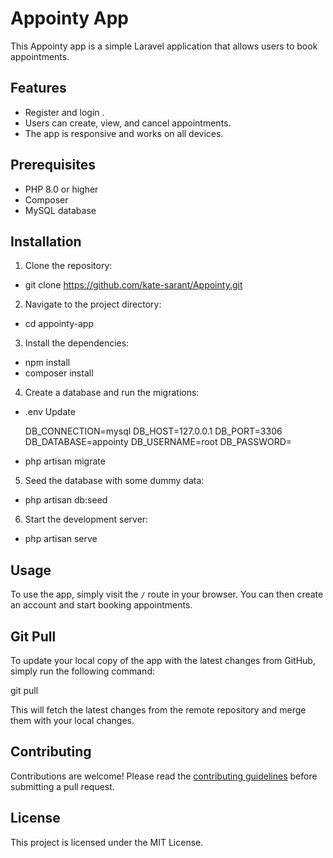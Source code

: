 # Appointy App

This Appointy app is a simple Laravel application that allows users to book appointments.

## Features
- Register and login .
- Users can create, view, and cancel appointments.
- The app is responsive and works on all devices.

## Prerequisites

- PHP 8.0 or higher
- Composer
- MySQL database

## Installation

1. Clone the repository:

- git clone https://github.com/kate-sarant/Appointy.git


2. Navigate to the project directory:

-  cd appointy-app


3. Install the dependencies:

-  npm install 
-  composer install



4. Create a database and run the migrations:

- .env Update

    DB_CONNECTION=mysql
    DB_HOST=127.0.0.1
    DB_PORT=3306
    DB_DATABASE=appointy
    DB_USERNAME=root
    DB_PASSWORD=

- php artisan migrate


5. Seed the database with some dummy data:

-  php artisan db:seed


6. Start the development server:

- php artisan serve


## Usage

To use the app, simply visit the `/` route in your browser. You can then create an account and start booking appointments.

## Git Pull

To update your local copy of the app with the latest changes from GitHub, simply run the following command:

git pull


This will fetch the latest changes from the remote repository and merge them with your local changes.

## Contributing

Contributions are welcome! Please read the [contributing guidelines](https://github.com/your-username/appointy-app/blob/main/CONTRIBUTING.md) before submitting a pull request.

## License

This project is licensed under the MIT License.
